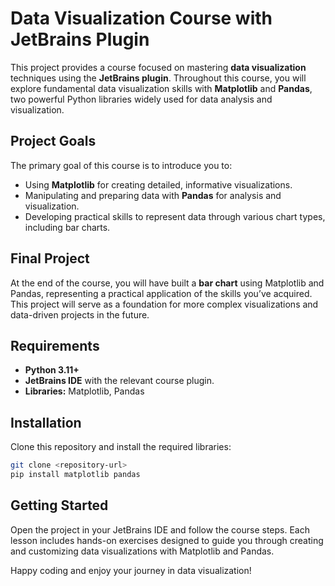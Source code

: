# Data Visualization Course with JetBrains Plugin

This project provides a course focused on mastering **data visualization** techniques using the **JetBrains plugin**. Throughout this course, you will explore fundamental data visualization skills with **Matplotlib** and **Pandas**, two powerful Python libraries widely used for data analysis and visualization.

## Project Goals
The primary goal of this course is to introduce you to:
- Using **Matplotlib** for creating detailed, informative visualizations.
- Manipulating and preparing data with **Pandas** for analysis and visualization.
- Developing practical skills to represent data through various chart types, including bar charts.

## Final Project
At the end of the course, you will have built a **bar chart** using Matplotlib and Pandas, representing a practical application of the skills you’ve acquired. This project will serve as a foundation for more complex visualizations and data-driven projects in the future.

## Requirements
- **Python 3.11+**
- **JetBrains IDE** with the relevant course plugin.
- **Libraries:** Matplotlib, Pandas

## Installation
Clone this repository and install the required libraries:
```bash
git clone <repository-url>
pip install matplotlib pandas
```

## Getting Started
Open the project in your JetBrains IDE and follow the course steps. Each lesson includes hands-on exercises designed to guide you through creating and customizing data visualizations with Matplotlib and Pandas.



Happy coding and enjoy your journey in data visualization!
